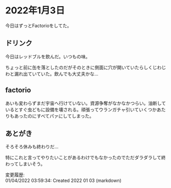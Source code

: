 # 2022年1月3日

今日はずっとFactorioをしてた。

## ドリンク

今日はレッドブルを飲んだ。いつもの味。

ちょっと前に缶を落としたのだがそのときに側面に穴が開いていたらしくじわじわと漏れ出ていていた。飲んでも大丈夫かな…

## factorio

あいも変わらずまだ宇宙へ行けていない。資源争奪がなかなかつらい。油断しているとすぐ虫どもに設備を壊される。頑張ってウランガチャ引いていくつかあたりもあったのにすべてパァにしてしまった。

## あとがき

そろそろ休みも終わりだ…

特にこれと言ってやりたいことがあるわけでもなかったのでただダラダラして終わってしまいそう。

変更履歴:  
01/04/2022 03:59:34: Created 2022 01 03 (markdown)  
